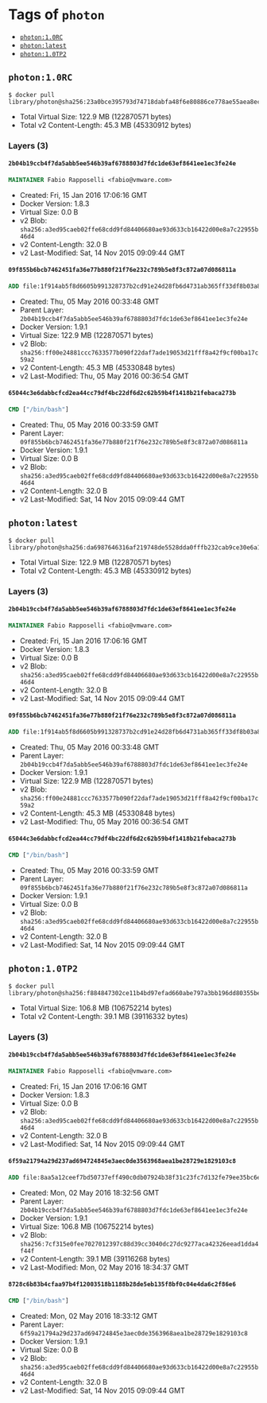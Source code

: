 <!-- THIS FILE IS GENERATED VIA '.template-helpers/generate-tag-details.pl' -->

# Tags of `photon`

-	[`photon:1.0RC`](#photon10rc)
-	[`photon:latest`](#photonlatest)
-	[`photon:1.0TP2`](#photon10tp2)

## `photon:1.0RC`

```console
$ docker pull library/photon@sha256:23a0bce395793d74718dabfa48f6e80886ce778ae55aea8ece83f64ddddfde71
```

-	Total Virtual Size: 122.9 MB (122870571 bytes)
-	Total v2 Content-Length: 45.3 MB (45330912 bytes)

### Layers (3)

#### `2b04b19ccb4f7da5abb5ee546b39af6788803d7fdc1de63ef8641ee1ec3fe24e`

```dockerfile
MAINTAINER Fabio Rapposelli <fabio@vmware.com>
```

-	Created: Fri, 15 Jan 2016 17:06:16 GMT
-	Docker Version: 1.8.3
-	Virtual Size: 0.0 B
-	v2 Blob: `sha256:a3ed95caeb02ffe68cdd9fd84406680ae93d633cb16422d00e8a7c22955b46d4`
-	v2 Content-Length: 32.0 B
-	v2 Last-Modified: Sat, 14 Nov 2015 09:09:44 GMT

#### `09f855b6bcb7462451fa36e77b880f21f76e232c789b5e8f3c872a07d086811a`

```dockerfile
ADD file:1f914ab5f8d6605b991328737b2cd91e24d28fb6d4731ab365ff33df8b03a84c in /
```

-	Created: Thu, 05 May 2016 00:33:48 GMT
-	Parent Layer: `2b04b19ccb4f7da5abb5ee546b39af6788803d7fdc1de63ef8641ee1ec3fe24e`
-	Docker Version: 1.9.1
-	Virtual Size: 122.9 MB (122870571 bytes)
-	v2 Blob: `sha256:ff00e24881ccc7633577b090f22daf7ade19053d21fff8a42f9cf00ba17c59a2`
-	v2 Content-Length: 45.3 MB (45330848 bytes)
-	v2 Last-Modified: Thu, 05 May 2016 00:36:54 GMT

#### `65044c3e6dabbcfcd2ea44cc79df4bc22df6d2c62b59b4f1418b21febaca273b`

```dockerfile
CMD ["/bin/bash"]
```

-	Created: Thu, 05 May 2016 00:33:59 GMT
-	Parent Layer: `09f855b6bcb7462451fa36e77b880f21f76e232c789b5e8f3c872a07d086811a`
-	Docker Version: 1.9.1
-	Virtual Size: 0.0 B
-	v2 Blob: `sha256:a3ed95caeb02ffe68cdd9fd84406680ae93d633cb16422d00e8a7c22955b46d4`
-	v2 Content-Length: 32.0 B
-	v2 Last-Modified: Sat, 14 Nov 2015 09:09:44 GMT

## `photon:latest`

```console
$ docker pull library/photon@sha256:da6987646316af219748de5528dda0fffb232cab9ce30e6a16bf7cd68bd0b8d0
```

-	Total Virtual Size: 122.9 MB (122870571 bytes)
-	Total v2 Content-Length: 45.3 MB (45330912 bytes)

### Layers (3)

#### `2b04b19ccb4f7da5abb5ee546b39af6788803d7fdc1de63ef8641ee1ec3fe24e`

```dockerfile
MAINTAINER Fabio Rapposelli <fabio@vmware.com>
```

-	Created: Fri, 15 Jan 2016 17:06:16 GMT
-	Docker Version: 1.8.3
-	Virtual Size: 0.0 B
-	v2 Blob: `sha256:a3ed95caeb02ffe68cdd9fd84406680ae93d633cb16422d00e8a7c22955b46d4`
-	v2 Content-Length: 32.0 B
-	v2 Last-Modified: Sat, 14 Nov 2015 09:09:44 GMT

#### `09f855b6bcb7462451fa36e77b880f21f76e232c789b5e8f3c872a07d086811a`

```dockerfile
ADD file:1f914ab5f8d6605b991328737b2cd91e24d28fb6d4731ab365ff33df8b03a84c in /
```

-	Created: Thu, 05 May 2016 00:33:48 GMT
-	Parent Layer: `2b04b19ccb4f7da5abb5ee546b39af6788803d7fdc1de63ef8641ee1ec3fe24e`
-	Docker Version: 1.9.1
-	Virtual Size: 122.9 MB (122870571 bytes)
-	v2 Blob: `sha256:ff00e24881ccc7633577b090f22daf7ade19053d21fff8a42f9cf00ba17c59a2`
-	v2 Content-Length: 45.3 MB (45330848 bytes)
-	v2 Last-Modified: Thu, 05 May 2016 00:36:54 GMT

#### `65044c3e6dabbcfcd2ea44cc79df4bc22df6d2c62b59b4f1418b21febaca273b`

```dockerfile
CMD ["/bin/bash"]
```

-	Created: Thu, 05 May 2016 00:33:59 GMT
-	Parent Layer: `09f855b6bcb7462451fa36e77b880f21f76e232c789b5e8f3c872a07d086811a`
-	Docker Version: 1.9.1
-	Virtual Size: 0.0 B
-	v2 Blob: `sha256:a3ed95caeb02ffe68cdd9fd84406680ae93d633cb16422d00e8a7c22955b46d4`
-	v2 Content-Length: 32.0 B
-	v2 Last-Modified: Sat, 14 Nov 2015 09:09:44 GMT

## `photon:1.0TP2`

```console
$ docker pull library/photon@sha256:f884847302ce11b4bd97efad660abe797a3bb196dd80355be82639b985569b85
```

-	Total Virtual Size: 106.8 MB (106752214 bytes)
-	Total v2 Content-Length: 39.1 MB (39116332 bytes)

### Layers (3)

#### `2b04b19ccb4f7da5abb5ee546b39af6788803d7fdc1de63ef8641ee1ec3fe24e`

```dockerfile
MAINTAINER Fabio Rapposelli <fabio@vmware.com>
```

-	Created: Fri, 15 Jan 2016 17:06:16 GMT
-	Docker Version: 1.8.3
-	Virtual Size: 0.0 B
-	v2 Blob: `sha256:a3ed95caeb02ffe68cdd9fd84406680ae93d633cb16422d00e8a7c22955b46d4`
-	v2 Content-Length: 32.0 B
-	v2 Last-Modified: Sat, 14 Nov 2015 09:09:44 GMT

#### `6f59a21794a29d237ad694724845e3aec0de3563968aea1be28729e1829103c8`

```dockerfile
ADD file:8aa5a12ceef7bd50737eff490c0db07924b38f31c23fc7d132fe79ee35bc6e61 in /
```

-	Created: Mon, 02 May 2016 18:32:56 GMT
-	Parent Layer: `2b04b19ccb4f7da5abb5ee546b39af6788803d7fdc1de63ef8641ee1ec3fe24e`
-	Docker Version: 1.9.1
-	Virtual Size: 106.8 MB (106752214 bytes)
-	v2 Blob: `sha256:7cf315e0fee7027012397c88d39cc3040dc27dc9277aca42326eead1dda4f44f`
-	v2 Content-Length: 39.1 MB (39116268 bytes)
-	v2 Last-Modified: Mon, 02 May 2016 18:34:37 GMT

#### `8728c6b83b4cfaa97b4f12003518b1188b28de5eb135f8bf0c04e4da6c2f86e6`

```dockerfile
CMD ["/bin/bash"]
```

-	Created: Mon, 02 May 2016 18:33:12 GMT
-	Parent Layer: `6f59a21794a29d237ad694724845e3aec0de3563968aea1be28729e1829103c8`
-	Docker Version: 1.9.1
-	Virtual Size: 0.0 B
-	v2 Blob: `sha256:a3ed95caeb02ffe68cdd9fd84406680ae93d633cb16422d00e8a7c22955b46d4`
-	v2 Content-Length: 32.0 B
-	v2 Last-Modified: Sat, 14 Nov 2015 09:09:44 GMT
